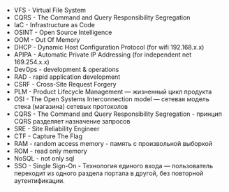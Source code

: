 - VFS - Virtual File System
- CQRS - The Command and Query Responsibility Segregation
- IaC - Infrastructure as Code
- OSINT - Open Source Intelligence
- OOM - Out Of Memory
- DHCP - Dynamic Host Configuration Protocol (for wifi 192.168.x.x)
- APIPA - Automatic Private IP Addressing (for independent net 169.254.x.x)
- DevOps - development & operations
- RAD - rapid application development
- CSRF - Cross-Site Request Forgery
- PLM - Product Lifecycle Management — жизненный цикл продукта
- OSI - The Open Systems Interconnection model — сетевая модель стека (магазина) сетевых протоколов
- CQRS - The Command and Query Responsibility Segregation - принцип CQRS разделяет назначение запросов
- SRE - Site Reliability Engineer
- CTF - Capture The Flag
- RAM - random access memory - память с произвольной выборкой
- ROM - read only memory
- NoSQL - not only sql
- SSO - Single Sign-On - Технология единого входа — пользователь переходит из одного раздела портала в другой, без повторной аутентификации.
